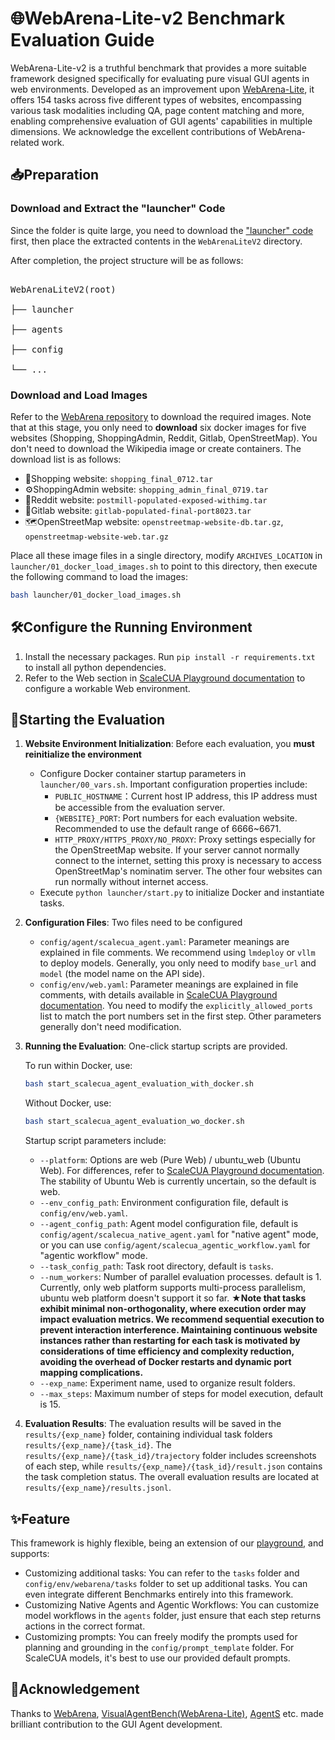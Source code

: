 # 🌐WebArena-Lite-v2 Benchmark Evaluation Guide

WebArena-Lite-v2 is a truthful benchmark that provides a more suitable  framework designed specifically for evaluating pure visual GUI agents in web environments. Developed as an improvement upon [WebArena-Lite](https://github.com/THUDM/VisualAgentBench), it offers 154 tasks across five different types of websites,  encompassing various task modalities including QA, page content matching and more, enabling comprehensive evaluation of GUI agents' capabilities in multiple dimensions. We acknowledge the excellent contributions of  WebArena-related work.

## 📥Preparation 

### Download and Extract the "launcher" Code
Since the folder is quite large, you need to download the ["launcher" code](https://github.com/OpenGVLab/ScaleCUA/releases/download/launch_zip_v1/launcher.zip) first, then place the extracted contents in the `WebArenaLiteV2` directory.

After completion, the project structure will be as follows:

<pre>

WebArenaLiteV2(root)

├── launcher

├── agents

├── config

└── ...
</pre>

### Download and Load Images

Refer to the [WebArena repository](https://github.com/web-arena-x/webarena/blob/main/environment_docker/README.md) to download the required images. Note that at this stage, you only need to **download** six docker images for five websites (Shopping, ShoppingAdmin, Reddit,  Gitlab, OpenStreetMap). You don't need to download the Wikipedia image  or create containers. The download list is as follows:

- 🛒Shopping website: `shopping_final_0712.tar`
- ⚙️ShoppingAdmin website: `shopping_admin_final_0719.tar`
- 💬Reddit website: `postmill-populated-exposed-withimg.tar`
- 🦊Gitlab website: `gitlab-populated-final-port8023.tar`
- 🗺️OpenStreetMap website: `openstreetmap-website-db.tar.gz`, `openstreetmap-website-web.tar.gz`

Place all these image files in a single directory, modify `ARCHIVES_LOCATION` in `launcher/01_docker_load_images.sh` to point to this directory, then execute the following command to load the images:

```bash
bash launcher/01_docker_load_images.sh
```

## 🛠️Configure the Running Environment

1. Install the necessary packages. Run `pip install -r requirements.txt` to install all python dependencies.
2. Refer to the Web section in [ScaleCUA Playground documentation](https://github.com/OpenGVLab/ScaleCUA/blob/main/playground/README.md) to configure a workable Web environment.

## 🚀Starting the Evaluation

1. **Website Environment Initialization**: Before each evaluation, you **must reinitialize the environment**
   
   - Configure Docker container startup parameters in ` launcher/00_vars.sh`. Important configuration properties include:
     - `PUBLIC_HOSTNAME`：Current host IP address, this IP address must be accessible from the evaluation server.
     - `{WEBSITE}_PORT`: Port numbers for each evaluation website. Recommended to use the default range of 6666~6671.
     - `HTTP_PROXY/HTTPS_PROXY/NO_PROXY`: Proxy settings  especially for the OpenStreetMap website. If your server cannot normally connect to the internet, setting this proxy is necessary to access  OpenStreetMap's nominatim server. The other four websites can  run normally without internet access.
   - Execute `python launcher/start.py` to initialize Docker and instantiate tasks.
   
2. **Configuration Files**: Two files need to be configured
   - `config/agent/scalecua_agent.yaml`: Parameter meanings are explained in file comments. We recommend using `lmdeploy` or `vllm` to deploy models. Generally, you only need to modify `base_url` and `model` (the model name on the API side).
   - `config/env/web.yaml`: Parameter meanings are explained in file comments, with details available in [ScaleCUA Playground documentation](https://github.com/OpenGVLab/ScaleCUA/blob/main/playground/README.md). You need to modify the `explicitly_allowed_ports` list to match the port numbers set in the first step. Other parameters generally don't need modification.

3. **Running the Evaluation**: One-click startup scripts are provided. 

   To run within Docker, use:

   ```bash
   bash start_scalecua_agent_evaluation_with_docker.sh
   ```

   Without Docker, use:

   ```bash
   bash start_scalecua_agent_evaluation_wo_docker.sh
   ```

   Startup script parameters include:

   - `--platform`: Options are web (Pure Web) / ubuntu_web (Ubuntu Web). For differences, refer to [ScaleCUA Playground documentation](https://github.com/OpenGVLab/ScaleCUA/blob/main/playground/README.md). The stability of Ubuntu Web is currently uncertain, so the default is web.
   - `--env_config_path`: Environment configuration file, default is `config/env/web.yaml`.
   - `--agent_config_path`: Agent model configuration file, default is `config/agent/scalecua_native_agent.yaml` for "native agent" mode, or you can use `config/agent/scalecua_agentic_workflow.yaml` for "agentic workflow" mode.
   - `--task_config_path`: Task root directory, default is `tasks`.
   - `--num_workers`: Number of parallel evaluation processes. default is 1. Currently, only web platform supports multi-process parallelism, ubuntu web platform doesn't support it so far. ★**Note that tasks exhibit minimal non-orthogonality, where execution order may impact evaluation metrics. We recommend sequential execution to prevent interaction interference. Maintaining continuous website instances rather than restarting for each task is motivated by considerations of time efficiency and complexity reduction, avoiding the overhead of Docker restarts and dynamic port mapping complications.**
   - `--exp_name`: Experiment name, used to organize result folders.
   - `--max_steps`: Maximum number of steps for model execution, default is 15.

4. **Evaluation Results**: The evaluation results will be saved in the `results/{exp_name}` folder, containing individual task folders `results/{exp_name}/{task_id}`. The `results/{exp_name}/{task_id}/trajectory` folder includes screenshots of each step, while `results/{exp_name}/{task_id}/result.json` contains the task completion status. The overall evaluation results are located at `results/{exp_name}/results.jsonl`.

## ✨Feature

This framework is highly flexible, being an extension of our [playground](https://github.com/OpenGVLab/ScaleCUA/blob/main/playground/), and supports:

- Customizing additional tasks: You can refer to the `tasks` folder and `config/env/webarena/tasks` folder to set up additional tasks. You can even integrate different Benchmarks entirely into this framework.
- Customizing Native Agents and Agentic Workflows: You can customize model workflows in the `agents` folder, just ensure that each step returns actions in the correct format.
- Customizing prompts: You can freely modify the prompts used for planning and grounding in the `config/prompt_template` folder. For ScaleCUA models, it's best to use our provided default prompts.

## 🙏Acknowledgement

Thanks to [WebArena](https://github.com/web-arena-x/webarena), [VisualAgentBench(WebArena-Lite)](https://github.com/THUDM/VisualAgentBench),  [AgentS](https://github.com/simular-ai/Agent-S) etc. made brilliant contribution to the GUI Agent development.
